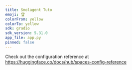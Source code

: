 ```yaml
---
title: Smolagent Tuto
emoji: 🏆
colorFrom: yellow
colorTo: yellow
sdk: gradio
sdk_version: 5.31.0
app_file: app.py
pinned: false
---
```


Check out the configuration reference at https://huggingface.co/docs/hub/spaces-config-reference
